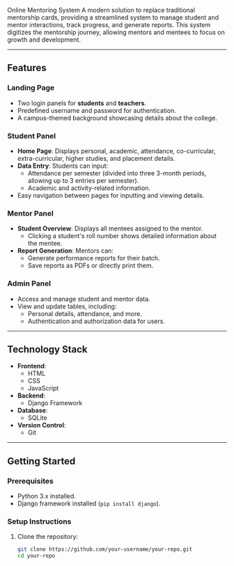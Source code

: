 Online Mentoring System
A modern solution to replace traditional mentorship cards, providing a streamlined system to manage student and mentor interactions, track progress, and generate reports. This system digitizes the mentorship journey, allowing mentors and mentees to focus on growth and development.

---

## **Features**

### **Landing Page**
- Two login panels for **students** and **teachers**.
- Predefined username and password for authentication.
- A campus-themed background showcasing details about the college.

### **Student Panel**
- **Home Page**: Displays personal, academic, attendance, co-curricular, extra-curricular, higher studies, and placement details.
- **Data Entry**: Students can input:
  - Attendance per semester (divided into three 3-month periods, allowing up to 3 entries per semester).
  - Academic and activity-related information.
- Easy navigation between pages for inputting and viewing details.

### **Mentor Panel**
- **Student Overview**: Displays all mentees assigned to the mentor.
  - Clicking a student's roll number shows detailed information about the mentee.
- **Report Generation**: Mentors can:
  - Generate performance reports for their batch.
  - Save reports as PDFs or directly print them.

### **Admin Panel**
- Access and manage student and mentor data.
- View and update tables, including:
  - Personal details, attendance, and more.
  - Authentication and authorization data for users.

---

## **Technology Stack**

- **Frontend**:
  - HTML
  - CSS
  - JavaScript
- **Backend**:
  - Django Framework
- **Database**:
  - SQLite
- **Version Control**:
  - Git

---

## **Getting Started**

### **Prerequisites**
- Python 3.x installed.
- Django framework installed (`pip install django`).

### **Setup Instructions**
1. Clone the repository:
   ```bash
   git clone https://github.com/your-username/your-repo.git
   cd your-repo
